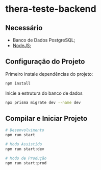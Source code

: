 # thera-teste-backend

## Necessário
- Banco de Dados PostgreSQL;
- [NodeJS](https://nodejs.org/en);

## Configuração do Projeto

Primeiro instale dependências do projeto:

```bash
npm install
```

Inicie a estrutura do banco de dados

```bash
npx prisma migrate dev --name dev
```

## Compilar e Iniciar Projeto

```bash
# Desenvolvimento
npm run start

# Modo Assistido
npm run start:dev

# Modo de Produção
npm run start:prod
```